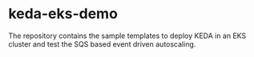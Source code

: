 # keda-eks-demo
The repository contains the sample templates to deploy KEDA in an EKS cluster and test the SQS based event driven autoscaling.
